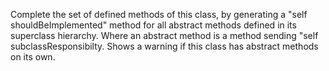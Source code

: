 Complete the set of defined methods of this class, by generating a "self shouldBeImplemented" method for all abstract methods defined in its superclass hierarchy. Where an abstract method is a method sending "self subclassResponsibilty.
Shows a warning if this class has abstract methods on its own.